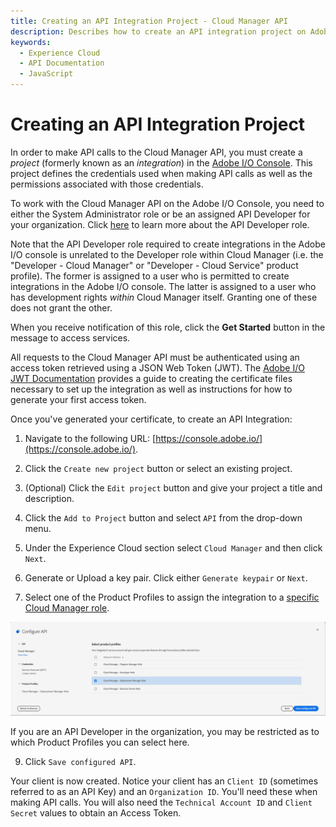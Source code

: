 ```yaml
---
title: Creating an API Integration Project - Cloud Manager API
description: Describes how to create an API integration project on Adobe I/O Developer Console
keywords:
  - Experience Cloud
  - API Documentation
  - JavaScript
---
```


# Creating an API Integration Project

In order to make API calls to the Cloud Manager API, you must create a _project_ (formerly known as an _integration_) in the [Adobe I/O Console](https://console.adobe.io/). This project defines the credentials used when making API calls as well as the permissions associated with those credentials.

To work with the Cloud Manager API on the Adobe I/O Console, you need to either the System Administrator role or be an assigned API Developer for your organization. Click [here](http://www.adobe.com/go/aac_api_prod_learn) to learn more about the API Developer role.

<InlineAlert slots="text" />

Note that the API Developer role required to create integrations in the Adobe I/O console is unrelated to the Developer role within Cloud Manager (i.e. the "Developer - Cloud Manager" or "Developer - Cloud Service" product profile). The former is assigned to a user who is permitted to create integrations in the Adobe I/O console. The latter is assigned to a user who has development rights _within_ Cloud Manager itself. Granting one of these does not grant the other.

When you receive notification of this role, click the **Get Started** button in the message to access services.

All requests to the Cloud Manager API must be authenticated using an access token retrieved using a JSON Web Token (JWT). The [Adobe I/O JWT Documentation](https://www.adobe.io/authentication/auth-methods.html#!AdobeDocs/adobeio-auth/master/JWT/JWT.md) provides a guide to creating the certificate files necessary to set up the integration as well as instructions for how to generate your first access token.

Once you've generated your certificate, to create an API Integration:

1. Navigate to the following URL: [https://console.adobe.io/](https://console.adobe.io/).

2. Click the `Create new project` button or select an existing project.

3. (Optional) Click the `Edit project` button and give your project a title and description.

4. Click the `Add to Project` button and select `API` from the drop-down menu.

5. Under the Experience Cloud section select `Cloud Manager` and then click `Next`.

6. Generate or Upload a key pair. Click either `Generate keypair` or `Next`.

7. Select one of the Product Profiles to assign the integration to a [specific Cloud Manager role](https://www.adobe.com/go/aem_cloud_mrg_usersroles_en).


![Select Product Profile](img/integration-select-product-profile.png)

<InlineAlert slots="text" />

If you are an API Developer in the organization, you may be restricted as to which Product Profiles you can select here.

9. Click `Save configured API`.

Your client is now created. Notice your client has an `Client ID` (sometimes referred to as an API Key) and an `Organization ID`. You'll need these when making API calls. You will also need the `Technical Account ID` and `Client Secret` values to obtain an Access Token.
